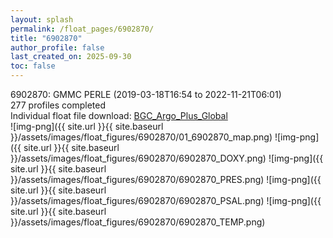 ```yaml
---
layout: splash
permalink: /float_pages/6902870/
title: "6902870"
author_profile: false
last_created_on: 2025-09-30
toc: false
---
```

 
6902870: GMMC PERLE (2019-03-18T16:54 to 2022-11-21T06:01)\
277 profiles completed\
Individual float file download: [BGC_Argo_Plus_Global](https://ftp.soest.hawaii.edu/bgc_argo_plus/Individual_Floats/outliers_removed/6902870_Sprof_processed.nc)\
![img-png]({{ site.url }}{{ site.baseurl }}/assets/images/float_figures/6902870/01_6902870_map.png)
![img-png]({{ site.url }}{{ site.baseurl }}/assets/images/float_figures/6902870/6902870_DOXY.png)
![img-png]({{ site.url }}{{ site.baseurl }}/assets/images/float_figures/6902870/6902870_PRES.png)
![img-png]({{ site.url }}{{ site.baseurl }}/assets/images/float_figures/6902870/6902870_PSAL.png)
![img-png]({{ site.url }}{{ site.baseurl }}/assets/images/float_figures/6902870/6902870_TEMP.png)

